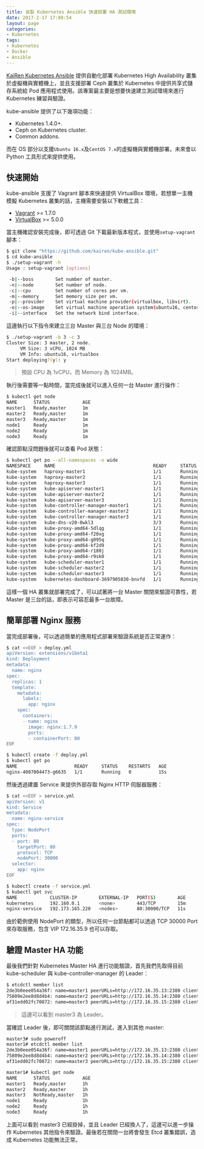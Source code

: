 ```yaml
---
title: 自製 Kubernetes Ansible 快速部署 HA 測試環境
date: 2017-2-17 17:08:54
layout: page
categories:
- Kubernetes
tags:
- Kubernetes
- Docker
- Ansible
---
```

[KaiRen Kubernetes Ansible](https://github.com/kairen/kube-ansible) 提供自動化部署 Kubernetes High Availability 叢集於虛擬機與實體機上，並且支援部署 Ceph 叢集於 Kubernetes 中提供共享式儲存系統給 Pod 應用程式使用。該專案最主要是想要快速建立測試環境來進行 Kubernetes 練習與驗證。

kube-ansible 提供了以下幾項功能：
* Kubernetes 1.4.0+.
* Ceph on Kubernetes cluster.
* Common addons.

<!--more-->

而在 OS 部分以支援`Ubuntu 16.x`及`CentOS 7.x`的虛擬機與實體機部署。未來會以 Python 工具形式來提供使用。

## 快速開始
kube-ansible 支援了 Vagrant 腳本來快速提供 VirtualBox 環境，若想單一主機模擬 Kubernetes 叢集的話，主機需要安裝以下軟體工具：
* [Vagrant](https://www.vagrantup.com/downloads.html) >= 1.7.0
* [VirtualBox](https://www.virtualbox.org/wiki/Downloads) >= 5.0.0

當主機確認安裝完成後，即可透過 Git 下載最新版本程式，並使用`setup-vagrant`腳本：
```sh
$ git clone "https://github.com/kairen/kube-ansible.git"
$ cd kube-ansible
$ ./setup-vagrant -h
Usage : setup-vagrant [options]

 -b|--boss        Set number of master.
 -n|--node        Set number of node.
 -c|--cpu         Set number of cores per vm.
 -m|--memory      Set memory size per vm.
 -p|--provider    Set virtual machine provider(virtualbox, libvirt).
 -o|--os-image    Set virtual machine operation system(ubuntu16, centos7).
 -i|--interface   Set the network bind interface.
```

這邊執行以下指令來建立三台 Master 與三台 Node 的環境：
```sh
$ ./setup-vagrant -b 3 -c 3
Cluster Size: 3 master, 2 node.
     VM Size: 3 vCPU, 1024 MB
     VM Info: ubuntu16, virtualbox
Start deploying?(y): y
```
> 預設 CPU 為 1vCPU，而 Memory 為 1024MB。

執行後需要等一點時間，當完成後就可以進入任何一台 Master 進行操作：
```sh
$ kubectl get node
NAME      STATUS            AGE
master1   Ready,master      1m
master2   Ready,master      1m
master3   Ready,master      1m
node1     Ready             1m
node2     Ready             1m
node3     Ready             1m
```

確認節點沒問題後就可以查看 Pod 狀態：
```sh
$ kubectl get po --all-namespaces -o wide
NAMESPACE     NAME                                    READY     STATUS    RESTARTS   AGE       IP             NODE
kube-system   haproxy-master1                         1/1       Running   0          6m        172.16.35.13   master1
kube-system   haproxy-master2                         1/1       Running   1          3m        172.16.35.14   master2
kube-system   haproxy-master3                         1/1       Running   0          6m        172.16.35.15   master3
kube-system   kube-apiserver-master1                  1/1       Running   0          6m        172.16.35.13   master1
kube-system   kube-apiserver-master2                  1/1       Running   1          3m        172.16.35.14   master2
kube-system   kube-apiserver-master3                  1/1       Running   0          5m        172.16.35.15   master3
kube-system   kube-controller-manager-master1         1/1       Running   0          6m        172.16.35.13   master1
kube-system   kube-controller-manager-master2         1/1       Running   1          3m        172.16.35.14   master2
kube-system   kube-controller-manager-master3         1/1       Running   0          6m        172.16.35.15   master3
kube-system   kube-dns-v20-0wkl3                      3/3       Running   0          6m        172.20.8.2     node3
kube-system   kube-proxy-amd64-5dlqg                  1/1       Running   0          6m        172.16.35.14   master2
kube-system   kube-proxy-amd64-f20xg                  1/1       Running   0          6m        172.16.35.10   node1
kube-system   kube-proxy-amd64-g095q                  1/1       Running   0          6m        172.16.35.13   master1
kube-system   kube-proxy-amd64-kf2d9                  1/1       Running   0          6m        172.16.35.12   node3
kube-system   kube-proxy-amd64-r180j                  1/1       Running   0          6m        172.16.35.15   master3
kube-system   kube-proxy-amd64-r9sk0                  1/1       Running   0          6m        172.16.35.11   node2
kube-system   kube-scheduler-master1                  1/1       Running   0          6m        172.16.35.13   master1
kube-system   kube-scheduler-master2                  1/1       Running   1          3m        172.16.35.14   master2
kube-system   kube-scheduler-master3                  1/1       Running   1          5m        172.16.35.15   master3
kube-system   kubernetes-dashboard-3697905830-bnvfd   1/1       Running   0          6m        172.20.85.2    node1
```

這樣一個 HA 叢集就部署完成了，可以試著將一台 Master 關閉來驗證可靠性，若 Master 是三台的話，即表示可容忍最多一台故障。

## 簡單部署 Nginx 服務
當完成部署後，可以透過簡單的應用程式部署來驗證系統是否正常運作：
```sh
$ cat <<EOF > deploy.yml
apiVersion: extensions/v1beta1
kind: Deployment
metadata:
  name: nginx
spec:
  replicas: 1
  template:
    metadata:
      labels:
        app: nginx
    spec:
      containers:
      - name: nginx
        image: nginx:1.7.9
        ports:
        - containerPort: 80
EOF

$ kubectl create -f deploy.yml
$ kubectl get po
NAME                     READY     STATUS    RESTARTS   AGE
nginx-4087004473-g6635   1/1       Running   0          15s
```

然後透過建置 Service 來提供外部存取 Nginx HTTP 伺服器服務：
```sh
$ cat <<EOF > service.yml
apiVersion: v1
kind: Service
metadata:
  name: nginx-service
spec:
  type: NodePort
  ports:
  - port: 80
    targetPort: 80
    protocol: TCP
    nodePort: 30000
  selector:
    app: nginx
EOF

$ kubectl create -f service.yml
$ kubectl get svc
NAME            CLUSTER-IP        EXTERNAL-IP   PORT(S)        AGE
kubernetes      192.160.0.1       <none>        443/TCP        15m
nginx-service   192.173.165.220   <nodes>       80:30000/TCP   11s
```

由於範例使用 NodePort 的類型，所以任何一台節點都可以透過 TCP 30000 Port 來存取服務，包含 VIP 172.16.35.9 也可以存取。

## 驗證 Master HA 功能
最後我們針對 Kubernetes Master HA 進行功能驗證，首先我們先取得目前 kube-scheduler 與 kube-controller-manager 的 Leader：
```sh
$ etcdctl member list
2de3b0eee054a36f: name=master1 peerURLs=http://172.16.35.13:2380 clientURLs=http://172.16.35.13:2379 isLeader=false
75809e2ee8d8d4b4: name=master2 peerURLs=http://172.16.35.14:2380 clientURLs=http://172.16.35.14:2379 isLeader=false
af31edd02fc70872: name=master3 peerURLs=http://172.16.35.15:2380 clientURLs=http://172.16.35.15:2379 isLeader=true
```
> 這邊可以看到 master3 為 Leader。

當確認 Leader 後，即可關閉該節點進行測試，進入到其他 master:
```sh
master3# sudo poweroff
master1# etcdctl member list
2de3b0eee054a36f: name=master1 peerURLs=http://172.16.35.13:2380 clientURLs=http://172.16.35.13:2379 isLeader=true
75809e2ee8d8d4b4: name=master2 peerURLs=http://172.16.35.14:2380 clientURLs=http://172.16.35.14:2379 isLeader=false
af31edd02fc70872: name=master3 peerURLs=http://172.16.35.15:2380 clientURLs=http://172.16.35.15:2379 isLeader=false

master1# kubectl get node
NAME      STATUS            AGE
master1   Ready,master      1h
master2   Ready,master      1h
master3   NotReady,master   1h
node1     Ready             1h
node2     Ready             1h
node3     Ready             1h
```

上面可以看到 master3 已經掛掉，並且 Leader 已經換人了，這邊可以進一步操作 Kubernetes 其他指令來驗證。最後若在關閉一台將會發生 Etcd 叢集錯誤，造成 Kubernetes 功能無法正常。
